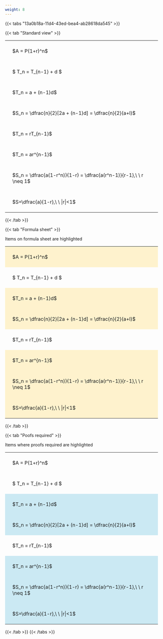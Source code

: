 ```yaml
---
weight: 8
---
```


{{< tabs "13a0b18a-11d4-43ed-bea4-ab28618da545" >}}

{{< tab "Standard view" >}}

<style type="text/css">
#T_8b498 th.col_heading {
  text-align: left;
  font-size: 1em;
}
#T_8b498 td {
  text-align: left;
  font-size: 1em;
  padding: 1.5em;
}
</style>
<table id="T_8b498">
  <thead>
  </thead>
  <tbody>
    <tr>
      <td id="T_8b498_row0_col0" class="data row0 col0" >$A = P(1+r)^n$</td>
    </tr>
    <tr>
      <td id="T_8b498_row1_col0" class="data row1 col0" >$ T_n = T_{n-1} + d $</td>
    </tr>
    <tr>
      <td id="T_8b498_row2_col0" class="data row2 col0" >$T_n = a + (n-1)d$</td>
    </tr>
    <tr>
      <td id="T_8b498_row3_col0" class="data row3 col0" >$S_n = \dfrac{n}{2}[2a + (n-1)d] = \dfrac{n}{2}(a+l)$</td>
    </tr>
    <tr>
      <td id="T_8b498_row4_col0" class="data row4 col0" >$T_n = rT_{n-1}$</td>
    </tr>
    <tr>
      <td id="T_8b498_row5_col0" class="data row5 col0" >$T_n = ar^{n-1}$</td>
    </tr>
    <tr>
      <td id="T_8b498_row6_col0" class="data row6 col0" >$S_n = \dfrac{a(1-r^n)}{1-r} = \dfrac{a(r^n-1)}{r-1},\ \  r \neq 1$</td>
    </tr>
    <tr>
      <td id="T_8b498_row7_col0" class="data row7 col0" >$S=\dfrac{a}{1-r},\ \ |r|<1$</td>
    </tr>
  </tbody>
</table>
{{< /tab >}}

{{< tab "Formula sheet" >}}

Items on formula sheet are highlighted 
<br>
<style type="text/css">
#T_8821d th.col_heading {
  text-align: left;
  font-size: 1em;
}
#T_8821d td {
  text-align: left;
  font-size: 1em;
  padding: 1.5em;
}
#T_8821d_row0_col0, #T_8821d_row2_col0, #T_8821d_row3_col0, #T_8821d_row5_col0, #T_8821d_row6_col0, #T_8821d_row7_col0 {
  background-color: rgba(255,194,10, 0.2);
}
#T_8821d_row1_col0, #T_8821d_row4_col0 {
  background-color: rgba(0,0,0,0);
}
</style>
<table id="T_8821d">
  <thead>
  </thead>
  <tbody>
    <tr>
      <td id="T_8821d_row0_col0" class="data row0 col0" >$A = P(1+r)^n$</td>
    </tr>
    <tr>
      <td id="T_8821d_row1_col0" class="data row1 col0" >$ T_n = T_{n-1} + d $</td>
    </tr>
    <tr>
      <td id="T_8821d_row2_col0" class="data row2 col0" >$T_n = a + (n-1)d$</td>
    </tr>
    <tr>
      <td id="T_8821d_row3_col0" class="data row3 col0" >$S_n = \dfrac{n}{2}[2a + (n-1)d] = \dfrac{n}{2}(a+l)$</td>
    </tr>
    <tr>
      <td id="T_8821d_row4_col0" class="data row4 col0" >$T_n = rT_{n-1}$</td>
    </tr>
    <tr>
      <td id="T_8821d_row5_col0" class="data row5 col0" >$T_n = ar^{n-1}$</td>
    </tr>
    <tr>
      <td id="T_8821d_row6_col0" class="data row6 col0" >$S_n = \dfrac{a(1-r^n)}{1-r} = \dfrac{a(r^n-1)}{r-1},\ \  r \neq 1$</td>
    </tr>
    <tr>
      <td id="T_8821d_row7_col0" class="data row7 col0" >$S=\dfrac{a}{1-r},\ \ |r|<1$</td>
    </tr>
  </tbody>
</table>
{{< /tab >}}

{{< tab "Poofs required" >}}

Items where proofs required are highlighted 
<br>
<style type="text/css">
#T_fbcf8 th.col_heading {
  text-align: left;
  font-size: 1em;
}
#T_fbcf8 td {
  text-align: left;
  font-size: 1em;
  padding: 1.5em;
}
#T_fbcf8_row0_col0, #T_fbcf8_row1_col0, #T_fbcf8_row4_col0 {
  background-color: rgba(0,0,0,0);
}
#T_fbcf8_row2_col0, #T_fbcf8_row3_col0, #T_fbcf8_row5_col0, #T_fbcf8_row6_col0, #T_fbcf8_row7_col0 {
  background-color: rgba(0,150,200, 0.2);
}
</style>
<table id="T_fbcf8">
  <thead>
  </thead>
  <tbody>
    <tr>
      <td id="T_fbcf8_row0_col0" class="data row0 col0" >$A = P(1+r)^n$</td>
    </tr>
    <tr>
      <td id="T_fbcf8_row1_col0" class="data row1 col0" >$ T_n = T_{n-1} + d $</td>
    </tr>
    <tr>
      <td id="T_fbcf8_row2_col0" class="data row2 col0" >$T_n = a + (n-1)d$</td>
    </tr>
    <tr>
      <td id="T_fbcf8_row3_col0" class="data row3 col0" >$S_n = \dfrac{n}{2}[2a + (n-1)d] = \dfrac{n}{2}(a+l)$</td>
    </tr>
    <tr>
      <td id="T_fbcf8_row4_col0" class="data row4 col0" >$T_n = rT_{n-1}$</td>
    </tr>
    <tr>
      <td id="T_fbcf8_row5_col0" class="data row5 col0" >$T_n = ar^{n-1}$</td>
    </tr>
    <tr>
      <td id="T_fbcf8_row6_col0" class="data row6 col0" >$S_n = \dfrac{a(1-r^n)}{1-r} = \dfrac{a(r^n-1)}{r-1},\ \  r \neq 1$</td>
    </tr>
    <tr>
      <td id="T_fbcf8_row7_col0" class="data row7 col0" >$S=\dfrac{a}{1-r},\ \ |r|<1$</td>
    </tr>
  </tbody>
</table>
{{< /tab >}}
{{< /tabs >}}